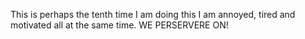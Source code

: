 This is perhaps the tenth time I am doing this I am annoyed, tired and motivated all at the same time. WE PERSERVERE ON!

